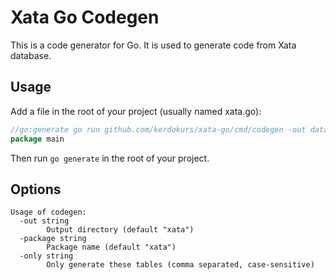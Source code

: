 # Xata Go Codegen

This is a code generator for Go. It is used to generate code from Xata database.

## Usage

Add a file in the root of your project (usually named xata.go):

```go
//go:generate go run github.com/kerdokurs/xata-go/cmd/codegen -out database -package database
package main
```

Then run `go generate` in the root of your project.

## Options

```
Usage of codegen:
  -out string
        Output directory (default "xata")
  -package string
        Package name (default "xata")
  -only string
        Only generate these tables (comma separated, case-sensitive)
```

